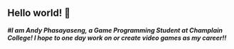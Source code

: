 ## Hello world! 👋

***#I am Andy Phasayaseng, a Game Programming Student at Champlain College! I hope to one day work on or create video games as my career!!***

<!--
**Andykp1989/Andykp1989** is a ✨ _special_ ✨ repository because its `README.md` (this file) appears on your GitHub profile.

Here are some ideas to get you started:

- 🔭 I’m currently working on ...
- 🌱 I’m currently learning ...
- 👯 I’m looking to collaborate on ...
- 🤔 I’m looking for help with ...
- 💬 Ask me about ...
- 📫 How to reach me: ...
- 😄 Pronouns: ...
- ⚡ Fun fact: ...
-->
